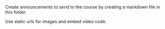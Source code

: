 Create announcements to send to the course by creating a markdown file in this folder.

Use static urls for images and embed video code.
